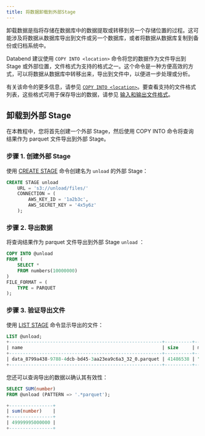 ```yaml
---
title: 将数据卸载到外部Stage
---
```


卸载数据是指将存储在数据库中的数据提取或转移到另一个存储位置的过程。这可能涉及将数据从数据库导出到文件或另一个数据库，或者将数据从数据库复制到备份或归档系统中。

Databend 建议使用 `COPY INTO <location>` 命令将您的数据作为文件导出到 Stage 或外部位置，文件格式为支持的格式之一。这个命令是一种方便高效的方式，可以将数据从数据库中转移出来，导出到文件中，以便进一步处理或分析。

有关该命令的更多信息，请参见 [`COPY INTO <location>`](/sql/sql-reference/file-format-options)。要查看支持的文件格式列表，这些格式可用于保存导出的数据，请参见 [输入和输出文件格式](/sql/sql-reference/file-format-options)。

## 卸载到外部 Stage

在本教程中，您将首先创建一个外部 Stage，然后使用 COPY INTO 命令将查询结果作为 parquet 文件导出到外部 Stage。

### 步骤 1. 创建外部 Stage

使用 [CREATE STAGE](/sql/sql-commands/ddl/stage/ddl-create-stage) 命令创建名为 `unload` 的外部 Stage：

```sql
CREATE STAGE unload
    URL = 's3://unload/files/'
    CONNECTION = (
        AWS_KEY_ID = '1a2b3c',
        AWS_SECRET_KEY = '4x5y6z'
    );
```

### 步骤 2. 导出数据

将查询结果作为 parquet 文件导出到外部 Stage `unload` ：

```sql
COPY INTO @unload
FROM (
    SELECT *
    FROM numbers(10000000)
)
FILE_FORMAT = (
    TYPE = PARQUET
);
```

### 步骤 3. 验证导出文件

使用 [LIST STAGE](/sql/sql-commands/ddl/stage/ddl-list-stage) 命令显示导出的文件：

```sql
LIST @unload;
+--------------------------------------------------------+----------+------------------------------------+-------------------------------+---------+
| name                                                   | size     | md5                                | last_modified                 | creator |
+--------------------------------------------------------+----------+------------------------------------+-------------------------------+---------+
| data_8799a438-9788-4dcb-bd45-3aa23ea9c6a3_32_0.parquet | 41486538 | "F187251F37666928684DBED4AF0523DF" | 2023-02-12 03:45:03.000 +0000 | NULL    |
+--------------------------------------------------------+----------+------------------------------------+-------------------------------+---------+
```

您还可以查询导出的数据以确认其有效性：

```sql
SELECT SUM(number)
FROM @unload (PATTERN => '.*parquet');

+----------------+
| sum(number)    |
+----------------+
| 49999995000000 |
+----------------+
```
